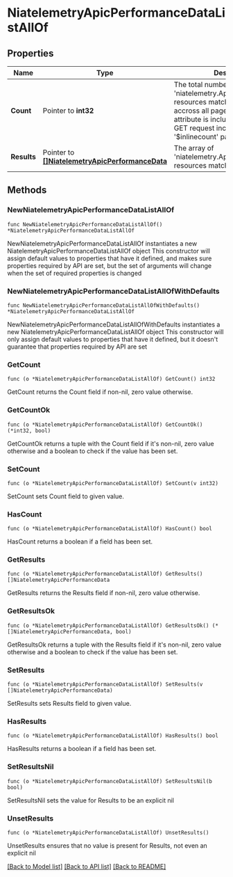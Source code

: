 # NiatelemetryApicPerformanceDataListAllOf

## Properties

Name | Type | Description | Notes
------------ | ------------- | ------------- | -------------
**Count** | Pointer to **int32** | The total number of &#39;niatelemetry.ApicPerformanceData&#39; resources matching the request, accross all pages. The &#39;Count&#39; attribute is included when the HTTP GET request includes the &#39;$inlinecount&#39; parameter. | [optional] 
**Results** | Pointer to [**[]NiatelemetryApicPerformanceData**](NiatelemetryApicPerformanceData.md) | The array of &#39;niatelemetry.ApicPerformanceData&#39; resources matching the request. | [optional] 

## Methods

### NewNiatelemetryApicPerformanceDataListAllOf

`func NewNiatelemetryApicPerformanceDataListAllOf() *NiatelemetryApicPerformanceDataListAllOf`

NewNiatelemetryApicPerformanceDataListAllOf instantiates a new NiatelemetryApicPerformanceDataListAllOf object
This constructor will assign default values to properties that have it defined,
and makes sure properties required by API are set, but the set of arguments
will change when the set of required properties is changed

### NewNiatelemetryApicPerformanceDataListAllOfWithDefaults

`func NewNiatelemetryApicPerformanceDataListAllOfWithDefaults() *NiatelemetryApicPerformanceDataListAllOf`

NewNiatelemetryApicPerformanceDataListAllOfWithDefaults instantiates a new NiatelemetryApicPerformanceDataListAllOf object
This constructor will only assign default values to properties that have it defined,
but it doesn't guarantee that properties required by API are set

### GetCount

`func (o *NiatelemetryApicPerformanceDataListAllOf) GetCount() int32`

GetCount returns the Count field if non-nil, zero value otherwise.

### GetCountOk

`func (o *NiatelemetryApicPerformanceDataListAllOf) GetCountOk() (*int32, bool)`

GetCountOk returns a tuple with the Count field if it's non-nil, zero value otherwise
and a boolean to check if the value has been set.

### SetCount

`func (o *NiatelemetryApicPerformanceDataListAllOf) SetCount(v int32)`

SetCount sets Count field to given value.

### HasCount

`func (o *NiatelemetryApicPerformanceDataListAllOf) HasCount() bool`

HasCount returns a boolean if a field has been set.

### GetResults

`func (o *NiatelemetryApicPerformanceDataListAllOf) GetResults() []NiatelemetryApicPerformanceData`

GetResults returns the Results field if non-nil, zero value otherwise.

### GetResultsOk

`func (o *NiatelemetryApicPerformanceDataListAllOf) GetResultsOk() (*[]NiatelemetryApicPerformanceData, bool)`

GetResultsOk returns a tuple with the Results field if it's non-nil, zero value otherwise
and a boolean to check if the value has been set.

### SetResults

`func (o *NiatelemetryApicPerformanceDataListAllOf) SetResults(v []NiatelemetryApicPerformanceData)`

SetResults sets Results field to given value.

### HasResults

`func (o *NiatelemetryApicPerformanceDataListAllOf) HasResults() bool`

HasResults returns a boolean if a field has been set.

### SetResultsNil

`func (o *NiatelemetryApicPerformanceDataListAllOf) SetResultsNil(b bool)`

 SetResultsNil sets the value for Results to be an explicit nil

### UnsetResults
`func (o *NiatelemetryApicPerformanceDataListAllOf) UnsetResults()`

UnsetResults ensures that no value is present for Results, not even an explicit nil

[[Back to Model list]](../README.md#documentation-for-models) [[Back to API list]](../README.md#documentation-for-api-endpoints) [[Back to README]](../README.md)


